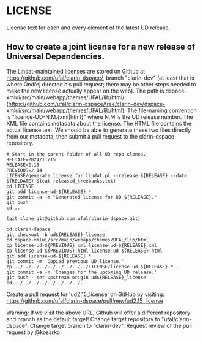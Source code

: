 # LICENSE
License text for each and every element of the latest UD release.

## How to create a joint license for a new release of Universal Dependencies.

The Lindat-maintained licenses are stored on Github at https://github.com/ufal/clarin-dspace/, branch "clarin-dev" (at least that is where Ondřej directed his pull request; there may be other steps needed to make the new license actually appear on the web). The path is dspace-xmlui/src/main/webapp/themes/UFAL/lib/html/ (https://github.com/ufal/clarin-dspace/tree/clarin-dev/dspace-xmlui/src/main/webapp/themes/UFAL/lib/html). The file-naming convention is "licence-UD-N.M.{xml|html}" where N.M is the UD release number. The XML file contains metadata about the license. The HTML file contains the actual license text. We should be able to generate these two files directly from our metadata, then submit a pull request to the clarin-dspace repository.

```
# Start in the parent folder of all UD repo clones.
RELDATE=2024/11/15
RELEASE=2.15
PREVIOUS=2.14
LICENSE/generate_license_for_lindat.pl --release ${RELEASE} --date ${RELDATE} $(cat released_treebanks.txt)
cd LICENSE
git add license-ud-${RELEASE}.*
git commit -a -m "Generated license for UD ${RELEASE}."
git push
cd ..

(git clone git@github.com:ufal/clarin-dspace.git)

cd clarin-dspace
git checkout -b ud${RELEASE}_license
cd dspace-xmlui/src/main/webapp/themes/UFAL/lib/html
cp license-ud-${PREVIOUS}.xml license-ud-${RELEASE}.xml
cp license-ud-${PREVIOUS}.html license-ud-${RELEASE}.html
git add license-ud-${RELEASE}.*
git commit -m 'Copied previous UD license.'
cp ../../../../../../../../../LICENSE/license-ud-${RELEASE}.* .
git commit -a -m 'Changes for the upcoming UD release.'
git push --set-upstream origin ud${RELEASE}_license
cd ../../../../../../../../..
```

Create a pull request for 'ud2.15_license' on GitHub by visiting:
https://github.com/ufal/clarin-dspace/pull/new/ud2.15_license

Warning: If we visit the above URL, Github will offer a different repository and branch as the default target!
Change target repository to "ufal/clarin-dspace".
Change target branch to "clarin-dev".
Request review of the pull request by @kosarko.
